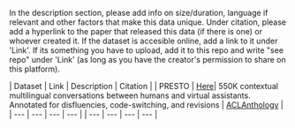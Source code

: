 In the description section, please add info on size/duration, language if relevant and other factors that make this data unique. Under citation, please add a hyperlink to the paper that released this data (if there is one) or whoever created it. If the dataset is accesible online, add a link to it under 'Link'. If its something you have to upload, add it to this repo and write "see repo" under 'Link' (as long as you have the creator's permission to share on this platform). 

| Dataset | Link | Description | Citation |
| PRESTO | [Here](https://github.com/google-research-datasets/presto?tab=readme-ov-file)| 550K contextual multilingual conversations between humans and virtual assistants. Annotated for disfluencies, code-switching, and revisions | [ACLAnthology](https://aclanthology.org/2023.emnlp-main.667/) |
| --- | --- | --- | --- |
| --- | --- | --- | --- |
